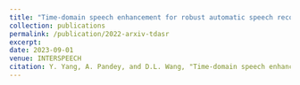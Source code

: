 ```yaml
---
title: "Time-domain speech enhancement for robust automatic speech recognition"
collection: publications
permalink: /publication/2022-arxiv-tdasr
excerpt:
date: 2023-09-01
venue: INTERSPEECH
citation: Y. Yang, A. Pandey, and D.L. Wang, "Time-domain speech enhancement for robust automatic speech recognition," <i>in Proc. INTERSPEECH</i>, 2023, pp.4913-4917.
---
```

